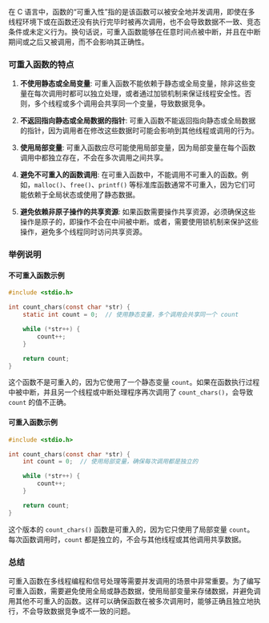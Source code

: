 在 C 语言中，函数的“可重入性”指的是该函数可以被安全地并发调用，即使在多线程环境下或在函数还没有执行完毕时被再次调用，也不会导致数据不一致、竞态条件或未定义行为。换句话说，可重入函数能够在任意时间点被中断，并且在中断期间或之后又被调用，而不会影响其正确性。

### 可重入函数的特点

1. **不使用静态或全局变量**: 可重入函数不能依赖于静态或全局变量，除非这些变量在每次调用时都可以独立处理，或者通过加锁机制来保证线程安全性。否则，多个线程或多个调用会共享同一个变量，导致数据竞争。

2. **不返回指向静态或全局数据的指针**: 可重入函数不能返回指向静态或全局数据的指针，因为调用者在修改这些数据时可能会影响到其他线程或调用的行为。

3. **使用局部变量**: 可重入函数应尽可能使用局部变量，因为局部变量在每个函数调用中都独立存在，不会在多次调用之间共享。

4. **避免不可重入的函数调用**: 在可重入函数中，不能调用不可重入的函数。例如，`malloc()`、`free()`、`printf()` 等标准库函数通常不可重入，因为它们可能依赖于全局状态或使用了静态数据。

5. **避免依赖非原子操作的共享资源**: 如果函数需要操作共享资源，必须确保这些操作是原子的，即操作不会在中间被中断。或者，需要使用锁机制来保护这些操作，避免多个线程同时访问共享资源。

### 举例说明

#### 不可重入函数示例

```c
#include <stdio.h>

int count_chars(const char *str) {
    static int count = 0;  // 使用静态变量，多个调用会共享同一个 count

    while (*str++) {
        count++;
    }

    return count;
}
```

这个函数不是可重入的，因为它使用了一个静态变量 `count`。如果在函数执行过程中被中断，并且另一个线程或中断处理程序再次调用了 `count_chars()`，会导致 `count` 的值不正确。

#### 可重入函数示例

```c
#include <stdio.h>

int count_chars(const char *str) {
    int count = 0;  // 使用局部变量，确保每次调用都是独立的

    while (*str++) {
        count++;
    }

    return count;
}
```

这个版本的 `count_chars()` 函数是可重入的，因为它只使用了局部变量 `count`。每次函数调用时，`count` 都是独立的，不会与其他线程或其他调用共享数据。

### 总结

可重入函数在多线程编程和信号处理等需要并发调用的场景中非常重要。为了编写可重入函数，需要避免使用全局或静态数据，使用局部变量来存储数据，并避免调用其他不可重入的函数。这样可以确保函数在被多次调用时，能够正确且独立地执行，不会导致数据竞争或不一致的问题。
